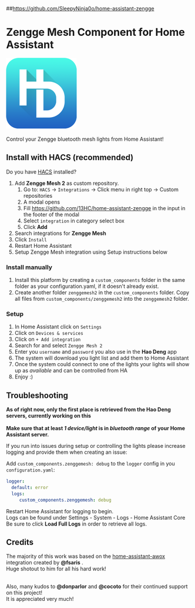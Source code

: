##https://github.com/SleepyNinja0o/home-assistant-zengge
# Zengge Mesh Component for Home Assistant
![alt text](https://github.com/13HC/home-assistant-zengge/blob/main/images/icon.png)<br/>
<br/>
Control your Zengge bluetooth mesh lights from Home Assistant!

## Install with HACS (recommended)

Do you have [HACS](https://hacs.xyz/) installed?
1. Add **Zengge Mesh 2** as custom repository.
   1. Go to: `HACS` -> `Integrations` -> Click menu in right top -> Custom repositories
   1. A modal opens
   1. Fill https://github.com/13HC/home-assistant-zengge in the input in the footer of the modal 
   1. Select `integration` in category select box
   1. Click **Add**
1. Search integrations for **Zengge Mesh**
1. Click `Install`
1. Restart Home Assistant
1. Setup Zengge Mesh integration using Setup instructions below

### Install manually

1. Install this platform by creating a `custom_components` folder in the same folder as your configuration.yaml, if it doesn't already exist.
2. Create another folder `zenggemesh2` in the `custom_components` folder. Copy all files from `custom_components/zenggemesh2` into the `zenggemesh2` folder.

### Setup
1. In Home Assistant click on `Settings`
1. Click on `Devices & services`
1. Click on `+ Add integration`
1. Search for and select `Zengge Mesh 2`
1. Enter you `username` and `password` you also use in the **Hao Deng** app
1. The system will download you light list and add them to Home Assistant
1. Once the system could connect to one of the lights your lights will show up as _available_ and can be controlled from HA   
1. Enjoy :)

## Troubleshooting
**As of right now, only the first place is retrieved from the Hao Deng servers, currently working on this**<br/><br/>
**Make sure that at least *1 device/light* is in *bluetooth range* of your Home Assistant server.**

If you run into issues during setup or controlling the lights please increase logging and provide them when creating an issue:

Add `custom_components.zenggemesh: debug` to the `logger` config in you `configuration.yaml`:

```yaml
logger:
  default: error
  logs:
     custom_components.zenggemesh: debug
```
Restart Home Assistant for logging to begin.<br/>
Logs can be found under Settings - System - Logs - Home Assistant Core<br/>
Be sure to click **Load Full Logs** in order to retrieve all logs.<br/>

## Credits
The majority of this work was based on the [home-assistant-awox](https://github.com/fsaris/home-assistant-awox) integration created by **@fsaris** .<br/>
Huge shotout to him for all his hard work!<br/><br/>

Also, many kudos to **@donparlor** and **@cocoto** for their continued support on this project!<br/>It is appreciated very much!
